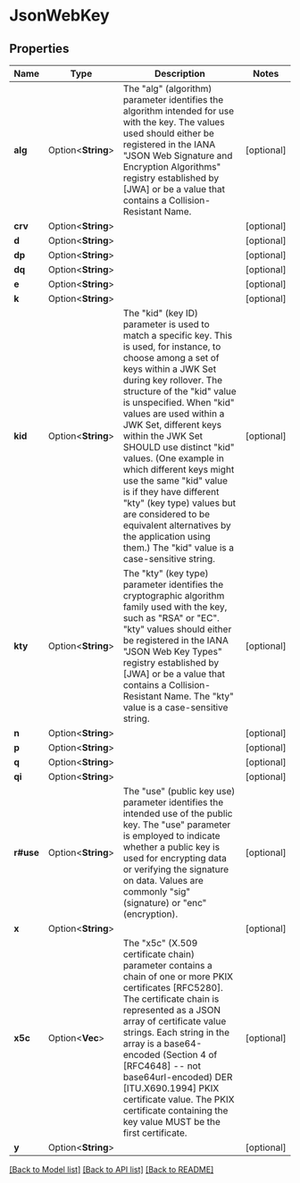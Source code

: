 # JsonWebKey

## Properties

Name | Type | Description | Notes
------------ | ------------- | ------------- | -------------
**alg** | Option<**String**> | The \"alg\" (algorithm) parameter identifies the algorithm intended for use with the key.  The values used should either be registered in the IANA \"JSON Web Signature and Encryption Algorithms\" registry established by [JWA] or be a value that contains a Collision- Resistant Name. | [optional]
**crv** | Option<**String**> |  | [optional]
**d** | Option<**String**> |  | [optional]
**dp** | Option<**String**> |  | [optional]
**dq** | Option<**String**> |  | [optional]
**e** | Option<**String**> |  | [optional]
**k** | Option<**String**> |  | [optional]
**kid** | Option<**String**> | The \"kid\" (key ID) parameter is used to match a specific key.  This is used, for instance, to choose among a set of keys within a JWK Set during key rollover.  The structure of the \"kid\" value is unspecified.  When \"kid\" values are used within a JWK Set, different keys within the JWK Set SHOULD use distinct \"kid\" values.  (One example in which different keys might use the same \"kid\" value is if they have different \"kty\" (key type) values but are considered to be equivalent alternatives by the application using them.)  The \"kid\" value is a case-sensitive string. | [optional]
**kty** | Option<**String**> | The \"kty\" (key type) parameter identifies the cryptographic algorithm family used with the key, such as \"RSA\" or \"EC\". \"kty\" values should either be registered in the IANA \"JSON Web Key Types\" registry established by [JWA] or be a value that contains a Collision- Resistant Name.  The \"kty\" value is a case-sensitive string. | [optional]
**n** | Option<**String**> |  | [optional]
**p** | Option<**String**> |  | [optional]
**q** | Option<**String**> |  | [optional]
**qi** | Option<**String**> |  | [optional]
**r#use** | Option<**String**> | The \"use\" (public key use) parameter identifies the intended use of the public key. The \"use\" parameter is employed to indicate whether a public key is used for encrypting data or verifying the signature on data. Values are commonly \"sig\" (signature) or \"enc\" (encryption). | [optional]
**x** | Option<**String**> |  | [optional]
**x5c** | Option<**Vec<String>**> | The \"x5c\" (X.509 certificate chain) parameter contains a chain of one or more PKIX certificates [RFC5280].  The certificate chain is represented as a JSON array of certificate value strings.  Each string in the array is a base64-encoded (Section 4 of [RFC4648] -- not base64url-encoded) DER [ITU.X690.1994] PKIX certificate value. The PKIX certificate containing the key value MUST be the first certificate. | [optional]
**y** | Option<**String**> |  | [optional]

[[Back to Model list]](../README.md#documentation-for-models) [[Back to API list]](../README.md#documentation-for-api-endpoints) [[Back to README]](../README.md)


